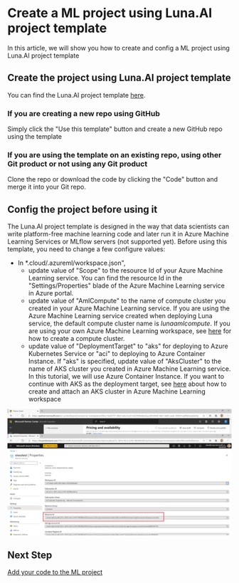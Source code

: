 # Create a ML project using Luna.AI project template

In this article, we will show you how to create and config a ML project using Luna.AI project template

## Create the project using Luna.AI project template

You can find the Luna.AI project template [here](https://github.com/Azure/LunaAIProjectTemplate).

### If you are creating a new repo using GitHub

Simply click the "Use this template" button and create a new GitHub repo using the template

### If you are using the template on an existing repo, using other Git product or not using any Git product

Clone the repo or download the code by clicking the "Code" button and merge it into your Git repo.

## Config the project before using it

The Luna.AI project template is designed in the way that data scientists can write platform-free machine learning code and later run it in Azure Machine Learning Services or MLflow servers (not supported yet). Before using this template, you need to change a few configure values:

- In *.cloud/.azureml/workspace.json", 
    - update value of "Scope" to the resource Id of your Azure Machine Learning service. You can find the resource Id in the "Settings/Properties" blade of the Azure Machine Learning service in Azure portal.
    - update value of "AmlCompute" to the name of compute cluster you created in your Azure Machine Learning service. If you are using the Azure Machine Learning service created when deploying Luna service, the default compute cluster name is *lunaamlcompute*. If you are using your own Azure Machine Learning workspace, see [here](https://docs.microsoft.com/en-us/azure/machine-learning/how-to-set-up-training-targets#portal-create) for how to create a compute cluster.
    - update value of "DeploymentTarget" to "aks" for deploying to Azure Kubernetes Service or "aci" to deploying to Azure Container Instance. If "aks" is specified, update value of "AksCluster" to the name of AKS cluster you created in Azure Machine Learning service. In this tutorial, we will use Azure Container Instance. If you want to continue with AKS as the deployment target, see [here](https://docs.microsoft.com/en-us/azure/machine-learning/how-to-deploy-azure-kubernetes-service#create-a-new-aks-cluster) about how to create and attach an AKS cluster in Azure Machine Learning workspace

![azure-portal-aml-resource-id](../../images/luna.ai/azure-portal-aml-resource-id.png)

## Next Step

[Add your code to the ML project](./add-ml-code.md)
